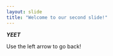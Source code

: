 ```yaml
---
layout: slide
title: "Welcome to our second slide!"
---
```

_**YEET**_

Use the left arrow to go back!
